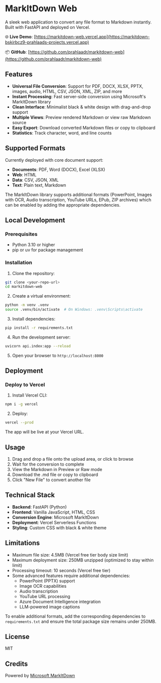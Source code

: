 # MarkItDown Web

A sleek web application to convert any file format to Markdown instantly. Built with FastAPI and deployed on Vercel.

🌐 **Live Demo**: [https://markitdown-web.vercel.app](https://markitdown-bskirbcz9-prahlaads-projects.vercel.app)

📦 **GitHub**: [https://github.com/prahlaadr/markitdown-web](https://github.com/prahlaadr/markitdown-web)

## Features

- **Universal File Conversion**: Support for PDF, DOCX, XLSX, PPTX, images, audio, HTML, CSV, JSON, XML, ZIP, and more
- **Instant Processing**: Fast server-side conversion using Microsoft's MarkItDown library
- **Clean Interface**: Minimalist black & white design with drag-and-drop support
- **Multiple Views**: Preview rendered Markdown or view raw Markdown source
- **Easy Export**: Download converted Markdown files or copy to clipboard
- **Statistics**: Track character, word, and line counts

## Supported Formats

Currently deployed with core document support:

- **Documents**: PDF, Word (DOCX), Excel (XLSX)
- **Web**: HTML
- **Data**: CSV, JSON, XML
- **Text**: Plain text, Markdown

The MarkItDown library supports additional formats (PowerPoint, Images with OCR, Audio transcription, YouTube URLs, EPub, ZIP archives) which can be enabled by adding the appropriate dependencies.

## Local Development

### Prerequisites

- Python 3.10 or higher
- pip or uv for package management

### Installation

1. Clone the repository:
```bash
git clone <your-repo-url>
cd markitdown-web
```

2. Create a virtual environment:
```bash
python -m venv .venv
source .venv/bin/activate  # On Windows: .venv\Scripts\activate
```

3. Install dependencies:
```bash
pip install -r requirements.txt
```

4. Run the development server:
```bash
uvicorn api.index:app --reload
```

5. Open your browser to `http://localhost:8000`

## Deployment

### Deploy to Vercel

1. Install Vercel CLI:
```bash
npm i -g vercel
```

2. Deploy:
```bash
vercel --prod
```

The app will be live at your Vercel URL.

## Usage

1. Drag and drop a file onto the upload area, or click to browse
2. Wait for the conversion to complete
3. View the Markdown in Preview or Raw mode
4. Download the .md file or copy to clipboard
5. Click "New File" to convert another file

## Technical Stack

- **Backend**: FastAPI (Python)
- **Frontend**: Vanilla JavaScript, HTML, CSS
- **Conversion Engine**: Microsoft MarkItDown
- **Deployment**: Vercel Serverless Functions
- **Styling**: Custom CSS with black & white theme

## Limitations

- Maximum file size: 4.5MB (Vercel free tier body size limit)
- Maximum deployment size: 250MB unzipped (optimized to stay within limit)
- Processing timeout: 10 seconds (Vercel free tier)
- Some advanced features require additional dependencies:
  - PowerPoint (PPTX) support
  - Image OCR capabilities
  - Audio transcription
  - YouTube URL processing
  - Azure Document Intelligence integration
  - LLM-powered image captions

To enable additional formats, add the corresponding dependencies to `requirements.txt` and ensure the total package size remains under 250MB.

## License

MIT

## Credits

Powered by [Microsoft MarkItDown](https://github.com/microsoft/markitdown)
